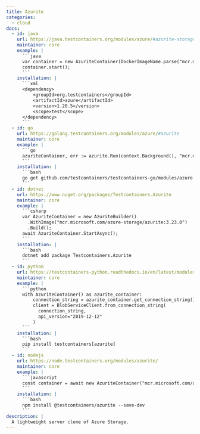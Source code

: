```yaml
---
title: Azurite
categories:
  - cloud
docs:
  - id: java
    url: https://java.testcontainers.org/modules/azure/#azurite-storage-emulator
    maintainer: core
    example: |
      ```java
      var container = new AzuriteContainer(DockerImageName.parse("mcr.microsoft.com/azure-storage/azurite:3.33.0"));
      container.start();
      ```
    installation: |
      ```xml
      <dependency>
          <groupId>org.testcontainers</groupId>
          <artifactId>azure</artifactId>
          <version>1.20.5</version>
          <scope>test</scope>
      </dependency>
      ```
  - id: go
    url: https://golang.testcontainers.org/modules/azure/#azurite
    maintainer: core
    example: |
      ```go
      azuriteContainer, err := azurite.Run(context.Background(), "mcr.microsoft.com/azure-storage/azurite:3.28.0")
      ```
    installation: |
      ```bash
      go get github.com/testcontainers/testcontainers-go/modules/azure
      ```
  - id: dotnet
    url: https://www.nuget.org/packages/Testcontainers.Azurite
    maintainer: core
    example: |
      ```csharp
      var AzuriteContainer = new AzuriteBuilder()
        .WithImage("mcr.microsoft.com/azure-storage/azurite:3.23.0")
        .Build();
      await AzuriteContainer.StartAsync();
      ```
    installation: |
      ```bash
      dotnet add package Testcontainers.Azurite
      ```
  - id: python
    url: https://testcontainers-python.readthedocs.io/en/latest/modules/azurite/README.html
    maintainer: core
    example: |
      ```python
      with AzuriteContainer() as azurite_container:
          connection_string = azurite_container.get_connection_string()
          client = BlobServiceClient.from_connection_string(
            connection_string,
            api_version="2019-12-12"
          )
      ```
    installation: |
      ```bash
      pip install testcontainers[azurite]
      ```
  - id: nodejs
    url: https://node.testcontainers.org/modules/azurite/
    maintainer: core
    example: |
      ```javascript
      const container = await new AzuriteContainer("mcr.microsoft.com/azure-storage/azurite:3.33.0").start();
      ```
    installation: |
      ```bash
      npm install @testcontainers/azurite --save-dev
      ```
description: |
  A lightweight server clone of Azure Storage.
---
```

